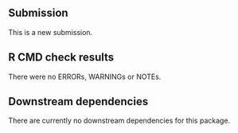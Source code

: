 ## Submission
This is a new submission.

## R CMD check results
There were no ERRORs, WARNINGs or NOTEs.

## Downstream dependencies
There are currently no downstream dependencies for this package.
